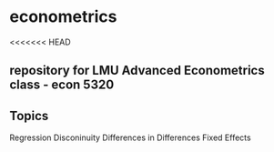 # econometrics
<<<<<<< HEAD

## repository for LMU Advanced Econometrics class - econ 5320

## Topics

Regression Disconinuity  Differences in Differences  Fixed Effects
